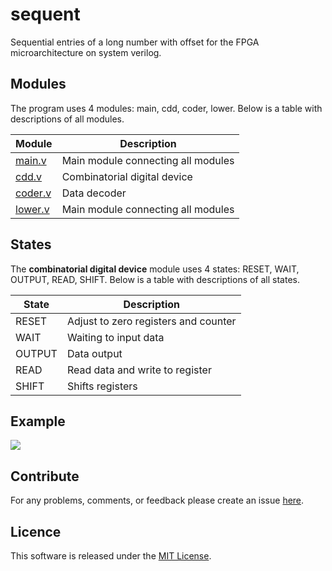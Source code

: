 # sequent
Sequential entries of a long number with offset for the FPGA microarchitecture on system verilog.

## Modules
The program uses 4 modules: main, cdd, coder, lower. Below is a table with descriptions of all modules.

| Module | Description |
| --- | --- |
| [main.v](src/main.v) | Main module connecting all modules |
| [cdd.v](src/cdd.v) | Combinatorial digital device |
| [coder.v](src/coder.v) | Data decoder |
| [lower.v](src/lower.v) | Main module connecting all modules |

## States
The **combinatorial digital device** module uses 4 states: RESET, WAIT, OUTPUT, READ, SHIFT. Below is a table with descriptions of all states.

| State | Description |
| --- | --- |
| RESET | Adjust to zero registers and counter |
| WAIT | Waiting to input data |
| OUTPUT | Data output |
| READ | Read data and write to register |
| SHIFT | Shifts registers |

## Example
<img src="https://i.ibb.co/VBcBk2R/test.png">

## Contribute
For any problems, comments, or feedback please create an issue [here](https://github.com/egnaf/sequent/issues).
<br>

## Licence
This software is released under the [MIT License](http://mitlicense.org).
